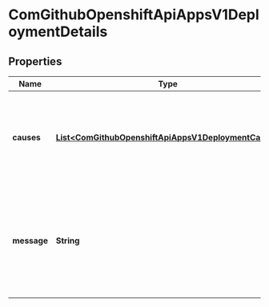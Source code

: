 
# ComGithubOpenshiftApiAppsV1DeploymentDetails

## Properties
Name | Type | Description | Notes
------------ | ------------- | ------------- | -------------
**causes** | [**List&lt;ComGithubOpenshiftApiAppsV1DeploymentCause&gt;**](ComGithubOpenshiftApiAppsV1DeploymentCause.md) | Causes are extended data associated with all the causes for creating a new deployment | 
**message** | **String** | Message is the user specified change message, if this deployment was triggered manually by the user |  [optional]



